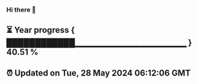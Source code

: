 ### Hi there 👋
⏳ Year progress { ████████████▁▁▁▁▁▁▁▁▁▁▁▁▁▁▁▁▁▁ } 40.51 %
---
⏰ Updated on Tue, 28 May 2024 06:12:06 GMT
---
